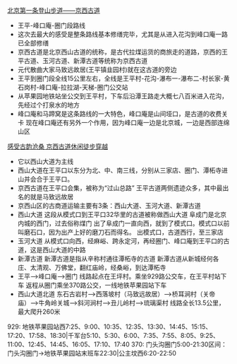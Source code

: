 [北京第一条登山步道——京西古道](https://zhuanlan.zhihu.com/p/49947318)

* 王平-峰口庵-圈门段路线
* 这次去最大的感受是整条路线基本修缮完毕，尤其是从进入花沟到峰口庵一路已全部修缮
* 京西古道是北京西山古道的统称，是古代拉煤运货的商旅走的道路，京西的王平古道、玉河古道、新潭古道等统称为京西古道
* 元代散曲大家马致远故居(王平镇韭园村)就在这古道的旁边
* 王平到圈门段全线15公里左右，全线是王平村-花沟-瀑布一-瀑布二-村长家-黄石岗村-峰口庵-拉拉湖-天梯-圈门公交站
* 从苹果园地铁站坐公交到王平村，下车后沿潭王路走大概七八百米进入花沟，先经过个打泉水的地方
* 峰口庵和马蹄窝是这条路线的一大特色，峰口庵是山间垭口，是古道的收费关卡 现在峰口庵还有另外一个作用，因为峰口庵一边是北京城，一边是西部连绵山区

[感受古韵沧桑 京西古道休闲徒步穿越](http://www.hellopover.com/m/view.php?aid=1588)

* 它以西山大道为主线
* 西山大道在王平口以东分为北、中、南三线，分别从三家店、圈门、潭柘寺进山并会合于王平口。
* 京西古道在王平口会集，被称为“过山总路” 王平古道两侧遗迹众多，其中最出名的就是马致远故居
* 京西山区的古商道运输主要有3条：西山大道、玉河大道、新潭古道
* 西山大道 这段从模式口到王平口32华里的古道被称做西山大道 阜成门是北京内城的西门，过去俗称煤门 出了阜成门一直向西，就到了模式口。模式口以前叫磨石口，因为出产上好的磨刀石而得名。 出模式口，古道西行，至三家店
* 玉河大道 从模式口向西，经麻峪、跨永定河，再经圈门、峰口庵到王平口的古道，这是西山大道的中路
* 新潭古道 新潭古道是指从辛称村通往潭柘寺的古道 新潭古道从新城经何各庄、太清观、万佛堂，翻红庙岭，经桑峪，到达潭柘寺
* 王平-->峰口庵-->圈门 线路起点在王坪村。乘坐929路公交车，在王平村站下车 返程从圈门乘坐370路公交，一线地铁苹果园站下车
* 西山大道北道 东石古岩村-->西落坡村（马致远故居）-->桥耳涧村（关帝庙）-->牛角岭关城-->斜河涧村-->丑儿岭村-->琉璃渠村 线路全长13.5公里，最大爬升260米

929: 地铁苹果园站西7:25、9:00、10:35、12:35、13:30、14:45、15:15、17:20、17:58、18:30|千军台5:10、5:30、6:00、7:35、7:55、8:05、9:25、11:00、12:45、14:45、16:05、17:10、17:40
370: 门头沟圈门5:00-21:30区间：门头沟圈门→地铁苹果园站末班车22:30|公主坟西6:20-22:50
